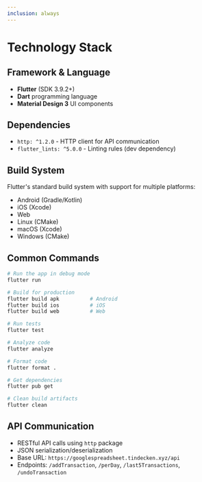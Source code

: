 ```yaml
---
inclusion: always
---
```


# Technology Stack

## Framework & Language

- **Flutter** (SDK 3.9.2+)
- **Dart** programming language
- **Material Design 3** UI components

## Dependencies

- `http: ^1.2.0` - HTTP client for API communication
- `flutter_lints: ^5.0.0` - Linting rules (dev dependency)

## Build System

Flutter's standard build system with support for multiple platforms:
- Android (Gradle/Kotlin)
- iOS (Xcode)
- Web
- Linux (CMake)
- macOS (Xcode)
- Windows (CMake)

## Common Commands

```bash
# Run the app in debug mode
flutter run

# Build for production
flutter build apk          # Android
flutter build ios          # iOS
flutter build web          # Web

# Run tests
flutter test

# Analyze code
flutter analyze

# Format code
flutter format .

# Get dependencies
flutter pub get

# Clean build artifacts
flutter clean
```

## API Communication

- RESTful API calls using `http` package
- JSON serialization/deserialization
- Base URL: `https://googlespreadsheet.tindecken.xyz/api`
- Endpoints: `/addTransaction`, `/perDay`, `/last5Transactions`, `/undoTransaction`
